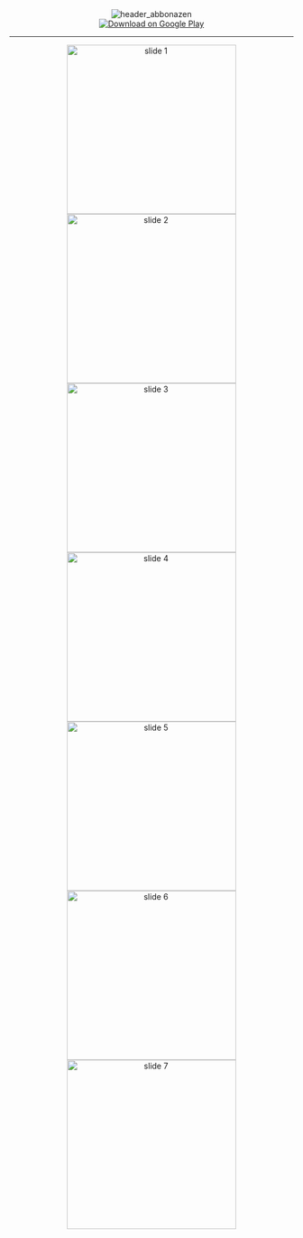 <div align="center">
  <img src="https://github.com/user-attachments/assets/78343720-e8d8-4d54-8003-923960681304" alt="header_abbonazen" />
  
  <br>
  
  <a href="https://play.google.com/store/apps/details?id=it.matranga.app&hl=it">
    <img src="https://img.shields.io/badge/Download%20on%20Google%20Play-4285F4?style=for-the-badge&logo=google-play&logoColor=white" alt="Download on Google Play"/>
  </a>
</div>

---

<div align="center">
  <img src="https://github.com/user-attachments/assets/670330e6-d500-47af-a170-886ae67d9765" alt="slide 1" width="300" />
  <img src="https://github.com/user-attachments/assets/e0b51b45-c1d1-4de4-9374-3fdf6e0e2c3d" alt="slide 2" width="300" />
  <img src="https://github.com/user-attachments/assets/6b8a9a1f-10db-471b-bfe3-85c0e1eff08c" alt="slide 3" width="300" />
  <br>
  <img src="https://github.com/user-attachments/assets/926e3dc0-a75f-4c84-8666-7188de17ce6b" alt="slide 4" width="300" />
  <img src="https://github.com/user-attachments/assets/5427809f-cd91-4350-a903-5a546aa52e05" alt="slide 5" width="300" />
  <img src="https://github.com/user-attachments/assets/1abfd166-537d-416b-905f-3619ea16aae1" alt="slide 6" width="300" />
  <br>
  <img src="https://github.com/user-attachments/assets/cf6dd077-92de-455f-9d4f-5f273a5379e9" alt="slide 7" width="300" />
</div>
